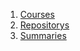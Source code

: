 1. [Courses](content-courses.md)
2. [Repositorys](content-repositorys.md)
3. [Summaries](contents-summaries.md)